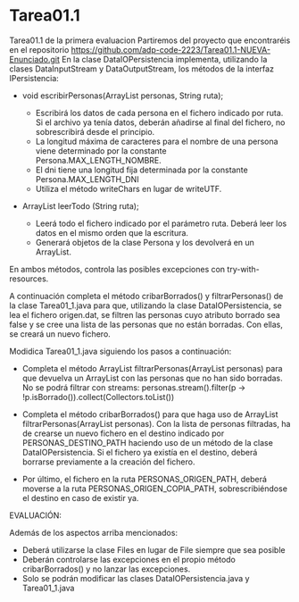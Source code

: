 # Tarea01.1
Tarea01.1 de la primera evaluacion
Partiremos del proyecto que encontraréis en el repositorio https://github.com/adp-code-2223/Tarea01.1-NUEVA-Enunciado.git
En la clase DataIOPersistencia implementa, utilizando la clases DataInputStream y DataOutputStream, los métodos de la interfaz IPersistencia:

- void escribirPersonas(ArrayList<Persona> personas, String ruta);
  - Escribirá los datos de cada persona en el fichero indicado por ruta. Si el archivo ya tenía datos, deberán añadirse al final del fichero, no sobrescribirá desde el principio.
  - La longitud máxima de caracteres para el nombre de una persona viene determinado por la constante Persona.MAX_LENGTH_NOMBRE.
  - El dni tiene una longitud fija determinada por la constante Persona.MAX_LENGTH_DNI
  - Utiliza el método writeChars en lugar de writeUTF.

- ArrayList<Persona> leerTodo (String ruta);
    - Leerá todo el fichero indicado por el parámetro ruta. Deberá leer los datos en el mismo orden que la escritura. 
    - Generará objetos de la clase Persona y los devolverá en un ArrayList.

En ambos métodos, controla las posibles excepciones con try-with-resources.

A continuación completa el método cribarBorrados() y filtrarPersonas() de la clase Tarea01_1.java para que, utilizando la clase DataIOPersistencia, se lea el fichero origen.dat, se filtren las personas cuyo atributo borrado sea false y se cree una lista de las personas que no están borradas. Con ellas, se creará un nuevo fichero.

Modidica Tarea01_1.java siguiendo los pasos a continuación:

  - Completa el método ArrayList<Persona> filtrarPersonas(ArrayList<Persona> personas) para que devuelva un ArrayList<Persona> con las personas que no han sido borradas. No se podrá filtrar con streams: personas.stream().filter(p -> !p.isBorrado()).collect(Collectors.toList())

  - Completa el método cribarBorrados()  para que haga uso de ArrayList<Persona> filtrarPersonas(ArrayList<Persona> personas). Con la lista de personas filtradas, ha de crearse un nuevo fichero  en el destino indicado por PERSONAS_DESTINO_PATH haciendo uso de un método de la clase   DataIOPersistencia. Si el fichero ya existía en el destino, deberá borrarse previamente a la creación del fichero.

  - Por último, el fichero en la ruta PERSONAS_ORIGEN_PATH, deberá moverse a la ruta PERSONAS_ORIGEN_COPIA_PATH, sobrescribiéndose el destino en caso de existir ya.
  
EVALUACIÓN:

Además de los aspectos arriba mencionados:

  - Deberá utilizarse la clase Files en lugar de File siempre que sea posible
  - Deberán controlarse las excepciones en el propio método cribarBorrados() y no lanzar las excepciones.
  - Solo se podrán modificar las clases DataIOPersistencia.java y Tarea01_1.java


